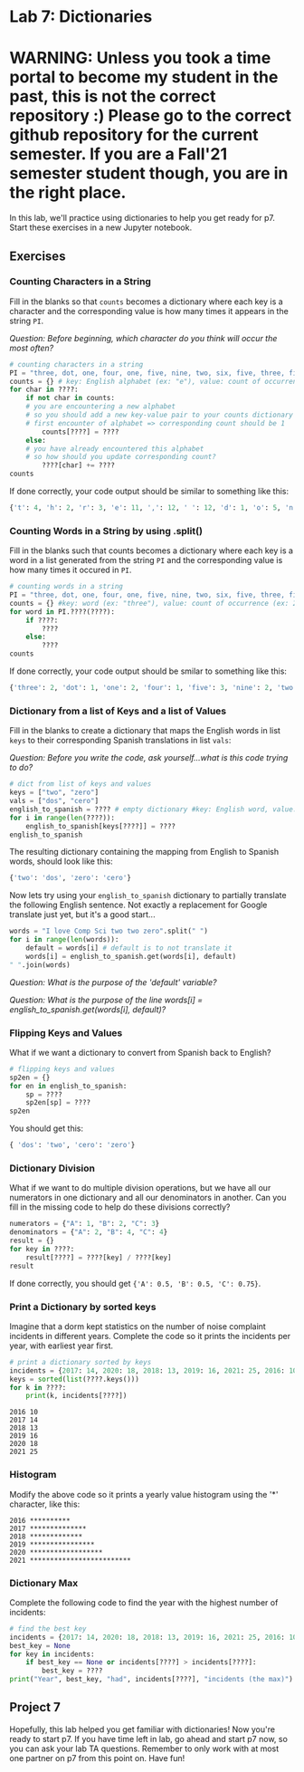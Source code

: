 # Lab 7: Dictionaries

# WARNING: Unless you took a time portal to become my student in the past, this is not the correct repository :) Please go to the correct github repository for the current semester. If you are a Fall'21 semester student though, you are in the right place.

In this lab, we'll practice using dictionaries to help you get ready for p7. 
Start these exercises in a new Jupyter notebook.

## Exercises

### Counting Characters in a String

Fill in the blanks so that `counts` becomes a dictionary where each
key is a character and the corresponding value is how many times it
appears in the string `PI`.

*Question:  Before beginning, which character
do you think will occur the most often?*


```python
# counting characters in a string
PI = "three, dot, one, four, one, five, nine, two, six, five, three, five, nine"
counts = {} # key: English alphabet (ex: "e"), value: count of occurrence of alphabet in string PI (ex: 11)
for char in ????:
    if not char in counts:
	# you are encountering a new alphabet
	# so you should add a new key-value pair to your counts dictionary
	# first encounter of alphabet => corresponding count should be 1
        counts[????] = ????
    else:
	# you have already encountered this alphabet
	# so how should you update corresponding count?
        ????[char] += ????
counts
```

If done correctly, your code output should be similar to something like this:

```python
{'t': 4, 'h': 2, 'r': 3, 'e': 11, ',': 12, ' ': 12, 'd': 1, 'o': 5, 'n': 6, 'f': 4, 'u': 1, 'i': 6, 'v': 3, 'w': 1, 's': 1, 'x': 1}
```

### Counting Words in a String by using .split()

Fill in the blanks such that counts becomes a dictionary where each key is a word in a list generated from the string `PI` and the corresponding value is how many times it occured in `PI`.


```python
# counting words in a string
PI = "three, dot, one, four, one, five, nine, two, six, five, three, five, nine"
counts = {} #key: word (ex: "three"), value: count of occurrence (ex: 2)
for word in PI.????(????):
    if ????:
        ????
    else:
        ????
counts
```

If done correctly, your code output should be smilar to something like this:

```python
{'three': 2, 'dot': 1, 'one': 2, 'four': 1, 'five': 3, 'nine': 2, 'two': 1, 'six': 1}
```

### Dictionary from a list of Keys and a list of Values

Fill in the blanks to create a dictionary that maps the English words in list `keys` to their corresponding Spanish translations in list `vals`:

*Question: Before you write the code, ask yourself...what is this code trying to do?*


```python
# dict from list of keys and values
keys = ["two", "zero"]
vals = ["dos", "cero"]
english_to_spanish = ???? # empty dictionary #key: English word, value: Spanish word
for i in range(len(????)):
    english_to_spanish[keys[????]] = ????
english_to_spanish
```

The resulting dictionary containing the mapping from English to Spanish
words, should look like this:

```python
{'two': 'dos', 'zero': 'cero'}
```

Now lets try using your `english_to_spanish` dictionary to partially translate the following English sentence.
Not exactly a replacement for Google translate just yet, but it's
a good start...

```python
words = "I love Comp Sci two two zero".split(" ")
for i in range(len(words)):
    default = words[i] # default is to not translate it
    words[i] = english_to_spanish.get(words[i], default)
" ".join(words)
```
*Question: What is the purpose of the 'default' variable?*

*Question: What is the purpose of the line words[i] = english_to_spanish.get(words[i], default)?*



### Flipping Keys and Values

What if we want a dictionary to convert from Spanish back to English?


```python
# flipping keys and values
sp2en = {}
for en in english_to_spanish:
    sp = ????
    sp2en[sp] = ????
sp2en
```

You should get this:

```python
{ 'dos': 'two', 'cero': 'zero'}
```

### Dictionary Division

What if we want to do multiple division operations, but we have all our
numerators in one dictionary and all our denominators in another. 
Can you fill in the missing code to help do these divisions correctly?

```python
numerators = {"A": 1, "B": 2, "C": 3}
denominators = {"A": 2, "B": 4, "C": 4}
result = {}
for key in ????:
    result[????] = ????[key] / ????[key]
result
````

If done correctly, you should get `{'A': 0.5, 'B': 0.5, 'C': 0.75}`.


### Print a Dictionary by sorted keys

Imagine that a dorm kept statistics on the number of noise complaint incidents in different years.
Complete the code so it prints the incidents per year, with earliest year first.


```python
# print a dictionary sorted by keys
incidents = {2017: 14, 2020: 18, 2018: 13, 2019: 16, 2021: 25, 2016: 10}
keys = sorted(list(????.keys()))
for k in ????:
    print(k, incidents[????])
```

``` your result should look like this:
2016 10
2017 14
2018 13
2019 16
2020 18
2021 25
```

### Histogram

Modify the above code so it prints a yearly value histogram using the '*' character, like this:

```
2016 **********
2017 **************
2018 *************
2019 ****************
2020 ******************
2021 *************************
```

### Dictionary Max

Complete the following code to find the year with the highest number of incidents:

```python
# find the best key
incidents = {2017: 14, 2020: 18, 2018: 13, 2019: 16, 2021: 25, 2016: 10}
best_key = None
for key in incidents:
    if best_key == None or incidents[????] > incidents[????]:
        best_key = ????
print("Year", best_key, "had", incidents[????], "incidents (the max)")
```

## Project 7

Hopefully, this lab helped you get familiar with dictionaries! Now you're ready to start p7. If you have time left in lab, go ahead and start p7 now, so you can ask your lab TA questions. Remember to only work with at most one partner on p7 from this point on. Have fun!


